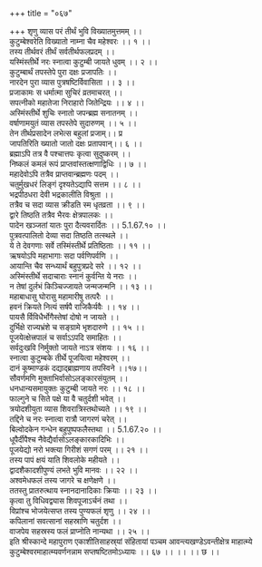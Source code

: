 +++
title = "०६७"

+++
शृणु व्यास परं तीर्थं भुवि विख्यातमुत्तमम् ।।  
कुटुम्बेश्वरेति विख्यातो नाम्ना चैव महेश्वरः ।। १ ।।  
तस्य तीर्थवरं तीर्थं सर्वतीर्थफलप्रदम् ।।  
यस्मिंस्तीर्थे नरः स्नात्वा कुटुम्बी जायते धुवम् ।। २ ।।  
कुटुम्बार्थं तपस्तेपे पुरा दक्षः प्रजापतिः ।।  
नारदेन पुरा व्यास पुत्रषष्टिर्विवासिता ।। ३ ।।  
प्रजाकामः स धर्मात्मा सुचिरं व्रतमाचरत् ।।  
सपत्नीको महातेजा निराहारो जितेन्द्रियः ।। ४ ।।  
अस्मिंस्तीर्थे शुचिः स्नातो जपन्ब्रह्म सनातनम् ।।  
वर्षाणामयुतं व्यास तपस्तेपे सुदारुणम् ।। ५ ।।  
तेन तीर्थप्रसादेन लभेत्स बहुलां प्रजाम्।। प्र  
जापतिरिति ख्यातो जातो दक्षः प्रतापवान्।। ६ ।।  
ब्रह्माऽपि तत्र वै पश्चात्तपः कृत्वा सुदुष्करम् ।।  
निष्कलं कमलं रूपं प्राप्तवांस्तत्क्षणाद्विधिः ।। ७ ।।  
महादेवोऽपि तत्रैव प्राप्तवान्ब्रह्मणः पदम् ।।  
चतुर्मुखधरं लिङ्गं दृश्यतेऽद्यापि सत्तम ।। ८ ।।  
भद्रपीठधरा देवी भद्रकालीति विश्रुता ।।  
तत्रैव च सदा व्यास क्रीडति स्म धृतव्रता ।। ९ ।।  
द्वारे तिष्ठति तत्रैव भैरवः क्षेत्रपालकः ।।  
पादेन खञ्जतां यातः पुरा दैत्यवरार्दितः ।। 5.1.67.१० ।।  
पुत्रवत्पालितो देव्या सदा तिष्ठति तत्स्थले ।।  
ये ते देवगणाः सर्वे तस्मिंस्तीर्थे प्रतिष्ठिताः ।। ११ ।।  
ऋषयोऽपि महाभागाः सदा पर्वणिपर्वणि ।।  
आयान्ति चैव सन्ध्यार्थं बहुपुत्रप्रदे सरे ।। १२ ।।  
अस्मिंस्तीर्थे सदाचाराः स्नानं कुर्वन्ति ये नराः ।।  
न तेषां दुर्लभं किञ्चिज्जायते जन्मजन्मनि ।। १३ ।।  
महाबाधासु घोरासु महामारीषु तत्परैः ।।  
हवनं क्रियते नित्यं सर्षपै राजिकैर्यवैः ।। १४ ।।  
पायसै र्विविधैर्भोगैस्तेषां दोषो न जायते ।।  
दुर्भिक्षे राज्यभ्रंशे च सङ्ग्रामे भृशदारुणे ।। १५ ।।  
पूजयेत्क्षेत्त्रपालं च सर्वाऽऽपदि समाहितः ।।  
सर्वदुःखवि निर्मुक्तो जायते नाऽत्र संशयः ।। १६ ।।  
स्नात्वा कुटुम्बके तीर्थे पूजयित्वा महेश्वरम् ।।  
दानं कूष्माण्डकं दद्याद्ब्राह्मणाय तपस्विने ।।१७।।  
सौवर्णमणि मुक्ताभिर्वासोऽलङ्कारसंयुतम् ।।  
धनधान्यसमायुक्तः कुटुम्बी जायते नरः ।। १८ ।।  
फाल्गुने च सिते पक्षे या वै चतुर्दशी भवेत् ।।  
त्रयोदशीयुता व्यास शिवरात्रिस्तथोच्यते ।। १९ ।।  
तद्दिने च नरः स्नात्वा रात्रौ जागरणं चरेत् ।।  
बिल्वोदकेन गन्धेन बहुपुष्पफलैस्तथा ।। 5.1.67.२० ।।  
धूपैर्दीपैश्च नैवेद्यैर्वासोऽलङ्कारकादिभिः ।।  
पूजयेद्यो नरो भक्त्या गिरीशं सगणं परम् ।। २१ ।।  
तस्य पापं क्षयं याति शिवलोके महीयते ।।  
द्वादशैकादशीपुण्यं लभते भुवि मानवः ।। २२ ।।  
अश्वमेधफलं तस्य जागरे च क्षणेक्षणे ।।  
ततस्तु प्रातरुत्थाय स्नानदानादिकाः क्रियाः ।। २३ ।।  
कृत्वा तु विधिवद्व्यास शिवपूजाऽर्चनं तथा ।।  
विप्रांश्च भोजयेत्सप्त तस्य पुण्यफलं शृणु ।। २४ ।।  
कपिलानां सवत्सानां सहस्राणि चतुर्दश ।।  
वाजपेय सहस्रस्य फलं प्राप्नोति नान्यथा ।। २५ ।।  
इति श्रीस्कान्दे महापुराण एकाशीतिसाहस्र्यां संहितायां पञ्चम आवन्त्यखण्डेऽवन्तीक्षेत्र माहात्म्ये कुटुम्बेश्वरमाहात्म्यवर्णनन्नाम सप्तषष्टितमोऽध्यायः ।। ६७ ।। ।। ।। छ ।।